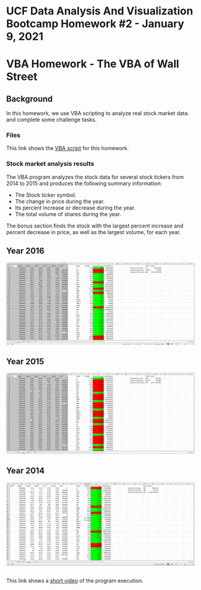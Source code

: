 # UCF Data Analysis And Visualization Bootcamp Homework #2 - January 9, 2021

# VBA Homework - The VBA of Wall Street

## Background

In this homework, we use VBA scripting to analyze real stock market data. and complete some challenge tasks.

### Files

This link shows the [VBA script](Resources/wall_street.vbs) for this homework.

### Stock market analysis results

The VBA program analyzes the stock data for several stock tickers from 2014 to 2015 and produces the following summary information:
  * The Stock ticker symbol.
  * The change in price during the year. 
  * Its percent increase or decrease during the year.
  * The total volume of shares during the year.
  
  The bonus section finds the stock with the largest percent increase and percent decrease in price, as well as the largest volume, for each year. 
  
## Year 2016

![Year2016](Images/screenshot_2016.PNG)

## Year 2015

![Year2015](Images/screenshot_2015.PNG)

## Year 2014

![Year2014](Images/screenshot_2014.PNG)


## 

This link shows a [short video](https://drive.google.com/file/d/1B6gPF9t21IeUJ7GJTR_tQrZrofULJ2LV/view) of the program execution. 


